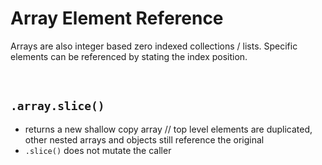 # Array Element Reference

Arrays are also integer based zero indexed collections / lists. Specific elements can be referenced by stating the index position.

<br>

## `.array.slice()`

- returns a new shallow copy array // top level elements are duplicated, other nested arrays and objects still reference the original 
- `.slice()` does not mutate the caller